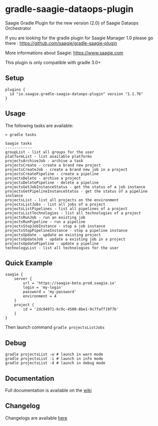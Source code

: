 # gradle-saagie-dataops-plugin
Saagie Gradle Plugin for the new version (2.0) of Saagie Dataops Orchestrator

If you are looking for the gradle plugin for Saagie Manager 1.0 please go there : https://github.com/saagie/gradle-saagie-plugin

More informations about Saagie: https://www.saagie.com

This plugin is only compatible with gradle 3.0+

## Setup

```
plugins {
  id "io.saagie.gradle-saagie-dataops-plugin" version "1.1.76"
}
```

## Usage

The following tasks are available:
```
> gradle tasks

Saagie tasks
------------
groupList - list all groups for the user
platformList - list available platforms
projectsArchiveJob - archive a task
projectsCreate - create a brand new project
projectsCreateJob - create a brand new job in a project
projectsCreatePipeline - create a pipeline
projectsDelete - archive a project
projectsDeletePipeline - delete a pipeline
projectsGetJobInstanceStatus - get the status of a job instance
projectsGetPipelineInstanceStatus - get the status of a pipeline instance
projectsList - list all projects on the environment
projectsListJobs - list all jobs of a project
projectsListPipelines - list all pipelines of a project
projectsListTechnologies - list all technologies of a project
projectsRunJob - run an existing job
projectsRunPipeline - run a pipeline
projectsStopJobInstance - stop a job instance
projectsStopPipelineInstance - stop a pipeline instance
projectsUpdate - update an existing project
projectsUpdateJob - update a existing job in a project
projectsUpdatePipeline - update a pipeline
technologyList - list all technologies for the user
```

## Quick Example
```
saagie {
    server {
        url = 'https://saagie-beta.prod.saagie.io'
        login = 'my-login'
        password = 'my-password'
        environment = 4
    }
    project {
        id = '2dc84971-6c9c-4500-8be1-9c7faff19f7b'
    }
}
```
Then launch command ```gradle projectsListJobs```

## Debug
```
gradle projectsList -w # launch in warn mode
gradle projectsList -i # launch in info mode
gradle projectsList -d # launch in debug mode
```

## Documentation
Full documentation is available on the [wiki](https://github.com/saagie/gradle-saagie-dataops-plugin/wiki)

## Changelog

Changelogs are available [here](https://github.com/saagie/gradle-saagie-dataops-plugin/releases)
